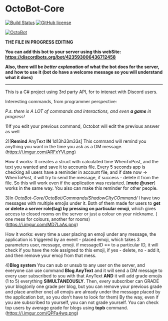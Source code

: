 # OctoBot-Core
[![Build Status](https://travis-ci.org/petrspelos/Community-Discord-BOT.svg?branch=master)](https://travis-ci.org/mylorik/OctoBot-Core)
[![GitHub license](https://img.shields.io/badge/license-MIT-blue.svg)](https://github.com/mylorik/OctoBot-Core/blob/master/LICENSE)

<a href="https://discordbots.org/bot/423593006436712458" >
  <img src="https://discordbots.org/api/widget/423593006436712458.svg" alt="OctoBot" />
</a>

**THE FILE IN PROGRESS EDITING**

**You can add this bot to your server using this webSite: https://discordbots.org/bot/423593006436712458**

**Also, there will be _better explanation_ of what the bot does for the server, and how to use it (bot do have a welcome message so you will understand what it does)**



-------------------------------------------------------------------------------------------------------------------


This is a C# project using 3rd party API, for to interact with Discord users. 

Interesting commands, from programmer perspective:

*P.s. there is A LOT of commands and interactions, and even **a game** in progress!*

1)If you edit your previous command, Octobot will edit the previous answer as well

2)[**Remind** AnyText **IN** 1d13h33m33s] This command will remind you anything you want in the time you ask as a DM message. (https://i.imgur.com/ARFxYVl.png)

How it works: It creates a struct with calculated time WhenToPost, and the text you wanted and save it to accounts file. Every 5 seconds app is checking all users have a reminder in account file, and if date now => WhenToPost, it will try to send the message, if success - delete it from the file. So this will work even if the application was restarted. [**mute @user**] works in the same way. You also can make this reminder for other people.

3)In *OctoBot-Core/OctoBot/Commands/ShadowCItyCOmmand/* I have two messages with multiple emojis under it. Both of them made for users to **get or delete a server role(tag) by pressing on particular emoji**, which gives access to closed rooms on the server or just a colour on your nickname. ( one mess for colours, another for rooms) (https://i.imgur.com/MD7LaAs.png)

How it works: every time a user placing an emoji under any message, the application is triggered by an event - placed emoji, which takes 3 parameters user, message, emoji. if messageID == to a particular ID, it will check if you have the role assigned to this emoji, if yes - delete, no - add it, and then remove your emoji from that mess. 

4)**Blog system** You can sub or unsub to any user on the server, and everyone can use command **Blog AnyText** and it will send a DM message to every user subscribed to you with that AnyText **AND** it will add grade emojis (1 to 5) everything **SIMULTANEOUSLY**. Then, every subscriber can GRADE your blog(only one grade per blog, but you can remove your previous grade and place another one( all emojis are already under the message placed by the application bot, so you don't have to look for them) By the way, even if you are subscribed to yourself, you can not grade yourself. You can check top users by average grade for blogs using **topb** command. (https://i.imgur.com/QPFa4wq.png)
